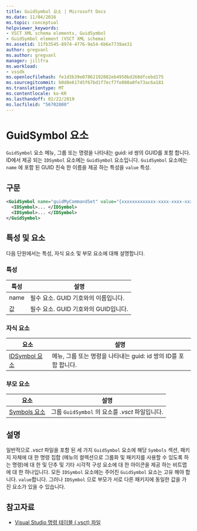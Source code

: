 ```yaml
---
title: GuidSymbol 요소 | Microsoft Docs
ms.date: 11/04/2016
ms.topic: conceptual
helpviewer_keywords:
- VSCT XML schema elements, GuidSymbol
- GuidSymbol element (VSCT XML schema)
ms.assetid: 11fb3545-8974-4776-9a54-6b6e7739ae31
author: gregvanl
ms.author: gregvanl
manager: jillfra
ms.workload:
- vssdk
ms.openlocfilehash: fe1d3b39e07862192082eb4950bd268dfcebd175
ms.sourcegitcommit: b0d8e61745f67bd1f7ecf7fe080a0fe73ac6a181
ms.translationtype: MT
ms.contentlocale: ko-KR
ms.lasthandoff: 02/22/2019
ms.locfileid: "56702800"
---
```

# <a name="guidsymbol-element"></a>GuidSymbol 요소
`GuidSymbol` 요소 메뉴, 그룹 또는 명령을 나타내는 guid: id 쌍의 GUID를 포함 합니다. ID에서 제공 되는 `IDSymbol` 요소에는 `GuidSymbol` 요소입니다. `GuidSymbol` 요소에는 `name` 에 포함 된 GUID 친숙 한 이름을 제공 하는 특성을 `value` 특성.

## <a name="syntax"></a>구문

```xml
<GuidSymbol name="guidMyCommandSet" value="{xxxxxxxxxxxxx-xxxx-xxxx-xxxxxxxxxxxx}">
  <IDSymbol>... </IDSymbol>
  <IDSymbol>... </IDSymbol>
</GuidSymbol>
```

## <a name="attributes-and-elements"></a>특성 및 요소
 다음 단원에서는 특성, 자식 요소 및 부모 요소에 대해 설명합니다.

### <a name="attributes"></a>특성

|특성|설명|
|---------------|-----------------|
|name|필수 요소. GUID 기호와의 이름입니다.|
|값|필수 요소. GUID 기호와의 GUID입니다.|

### <a name="child-elements"></a>자식 요소

|요소|설명|
|-------------|-----------------|
|[IDSymbol 요소](../extensibility/idsymbol-element.md)|메뉴, 그룹 또는 명령을 나타내는 guid: id 쌍의 ID를 포함 합니다.|

### <a name="parent-elements"></a>부모 요소

|요소|설명|
|-------------|-----------------|
|[Symbols 요소](../extensibility/symbols-element.md)|그룹 `GuidSymbol` 의 요소를 *.vsct* 파일입니다.|

## <a name="remarks"></a>설명
 일반적으로 *.vsct* 파일을 포함 된 세 가지 `GuidSymbol` 요소에 해당 `Symbols` 섹션, 패키지 자체에 대 한 명령 집합 (메뉴의 컬렉션으로 그룹화 및 패키지를 사용할 수 있도록 하는 명령)에 대 한 및 단추 및 기타 시각적 구성 요소에 대 한 아이콘을 제공 하는 비트맵에 대 한 하나입니다. 모든 `IDSymbol` 요소에는 주어진 `GuidSymbol` 요소는 고유 해야 합니다. `value`합니다. 그러나 `IDSymbol` 으로 부모가 서로 다른 패키지에 동일한 값을 가진 요소가 있을 수 있습니다.

## <a name="see-also"></a>참고자료
- [Visual Studio 명령 테이블 (.vsct) 파일](../extensibility/internals/visual-studio-command-table-dot-vsct-files.md)